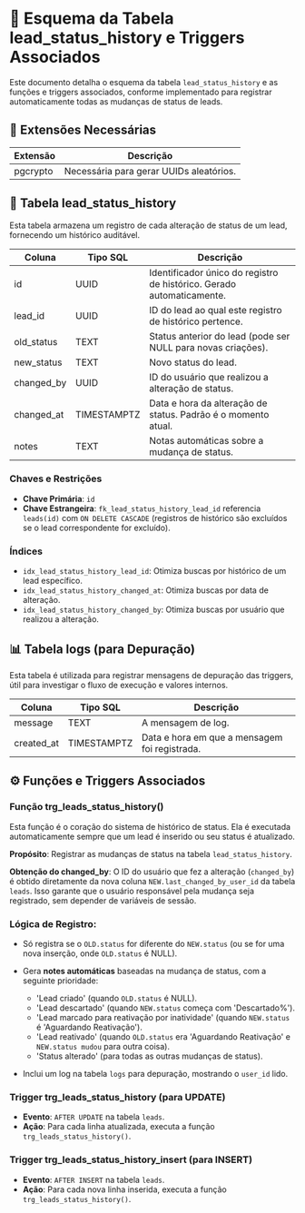 # 📄 Esquema da Tabela lead_status_history e Triggers Associados

Este documento detalha o esquema da tabela `lead_status_history` e as funções e triggers associados, conforme implementado para registrar automaticamente todas as mudanças de status de leads.

## 🎯 Extensões Necessárias
| Extensão  | Descrição |
|-----------|-----------|
| pgcrypto  | Necessária para gerar UUIDs aleatórios. |

## 📜 Tabela lead_status_history

Esta tabela armazena um registro de cada alteração de status de um lead, fornecendo um histórico auditável.

| Coluna         | Tipo SQL   | Descrição |
|----------------|------------|-----------|
| id             | UUID       | Identificador único do registro de histórico. Gerado automaticamente. |
| lead_id        | UUID       | ID do lead ao qual este registro de histórico pertence. |
| old_status     | TEXT       | Status anterior do lead (pode ser NULL para novas criações). |
| new_status     | TEXT       | Novo status do lead. |
| changed_by     | UUID       | ID do usuário que realizou a alteração de status. |
| changed_at     | TIMESTAMPTZ| Data e hora da alteração de status. Padrão é o momento atual. |
| notes          | TEXT       | Notas automáticas sobre a mudança de status. |

### Chaves e Restrições
- **Chave Primária**: `id`
- **Chave Estrangeira**: `fk_lead_status_history_lead_id` referencia `leads(id)` com `ON DELETE CASCADE` (registros de histórico são excluídos se o lead correspondente for excluído).

### Índices
- `idx_lead_status_history_lead_id`: Otimiza buscas por histórico de um lead específico.
- `idx_lead_status_history_changed_at`: Otimiza buscas por data de alteração.
- `idx_lead_status_history_changed_by`: Otimiza buscas por usuário que realizou a alteração.

## 📊 Tabela logs (para Depuração)

Esta tabela é utilizada para registrar mensagens de depuração das triggers, útil para investigar o fluxo de execução e valores internos.

| Coluna       | Tipo SQL   | Descrição |
|--------------|------------|-----------|
| message      | TEXT       | A mensagem de log. |
| created_at   | TIMESTAMPTZ| Data e hora em que a mensagem foi registrada. |

## ⚙️ Funções e Triggers Associados

### Função trg_leads_status_history()

Esta função é o coração do sistema de histórico de status. Ela é executada automaticamente sempre que um lead é inserido ou seu status é atualizado.

**Propósito**: Registrar as mudanças de status na tabela `lead_status_history`.

**Obtenção do changed_by**: O ID do usuário que fez a alteração (`changed_by`) é obtido diretamente da nova coluna `NEW.last_changed_by_user_id` da tabela `leads`. Isso garante que o usuário responsável pela mudança seja registrado, sem depender de variáveis de sessão.

### Lógica de Registro:
- Só registra se o `OLD.status` for diferente do `NEW.status` (ou se for uma nova inserção, onde `OLD.status` é NULL).
- Gera **notes automáticas** baseadas na mudança de status, com a seguinte prioridade:
  - 'Lead criado' (quando `OLD.status` é NULL).
  - 'Lead descartado' (quando `NEW.status` começa com 'Descartado%').
  - 'Lead marcado para reativação por inatividade' (quando `NEW.status` é 'Aguardando Reativação').
  - 'Lead reativado' (quando `OLD.status` era 'Aguardando Reativação' e `NEW.status mudou` para outra coisa).
  - 'Status alterado' (para todas as outras mudanças de status).
  
- Inclui um log na tabela `logs` para depuração, mostrando o `user_id` lido.

### Trigger trg_leads_status_history (para UPDATE)

- **Evento**: `AFTER UPDATE` na tabela `leads`.
- **Ação**: Para cada linha atualizada, executa a função `trg_leads_status_history()`.

### Trigger trg_leads_status_history_insert (para INSERT)

- **Evento**: `AFTER INSERT` na tabela `leads`.
- **Ação**: Para cada nova linha inserida, executa a função `trg_leads_status_history()`.